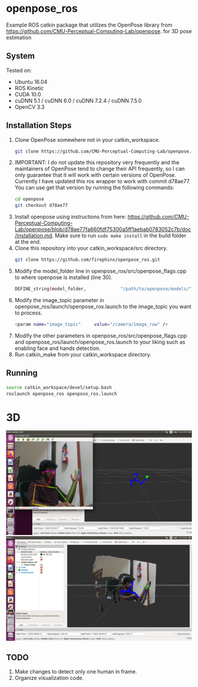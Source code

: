 # openpose_ros

Example ROS catkin package that utilizes the OpenPose library from https://github.com/CMU-Perceptual-Computing-Lab/openpose.
for 3D pose estimation

## System
Tested on:
* Ubuntu 16.04
* ROS Kinetic
* CUDA 10.0
* cuDNN 5.1 / cuDNN 6.0 / cuDNN 7.2.4 / cuDNN 7.5.0
* OpenCV 3.3

## Installation Steps

1. Clone OpenPose somewhere not in your catkin_workspace.
   ```bash
   git clone https://github.com/CMU-Perceptual-Computing-Lab/openpose.git
   ```
2. IMPORTANT: I do not update this repository very frequently and the maintainers of OpenPose tend to change their API frequently, so I can only guarantee that it will work with certain versions of OpenPose. Currently I have updated this ros wrapper to work with commit d78ae77. You can use get that version by running the following commands:
   ```bash
   cd openpose
   git checkout d78ae77
   ```
3. Install openpose using instructions from here: https://github.com/CMU-Perceptual-Computing-Lab/openpose/blob/d78ae77fa660fdf75300a5ff1aebab0783052c7b/doc/installation.md. Make sure to run `sudo make install` in the build folder at the end.
4. Clone this repository into your catkin_workspace/src directory.
   ```bash
   git clone https://github.com/firephinx/openpose_ros.git
   ```
5. Modify the model_folder line in openpose_ros/src/openpose_flags.cpp to where openpose is installed (line 30).
   ```bash
   DEFINE_string(model_folder,             "/path/to/openpose/models/",      "Folder path (absolute or relative) where the models (pose, face, ...) are located.");
   ```
6. Modify the image_topic parameter in openpose_ros/launch/openpose_ros.launch to the image_topic you want to process.
   ```bash
   <param name="image_topic"     value="/camera/image_raw" />
   ```
7. Modify the other parameters in openpose_ros/src/openpose_flags.cpp and openpose_ros/launch/openpose_ros.launch to your liking such as enabling face and hands detection.
8. Run catkin_make from your catkin_workspace directory.

## Running
```bash
source catkin_workspace/devel/setup.bash
roslaunch openpose_ros openpose_ros.launch
```

# 3D

![](git_images/img1.png)
![](git_images/img2.png)

## TODO

1. Make changes to detect only one human in frame.
2. Organize visualization code.
